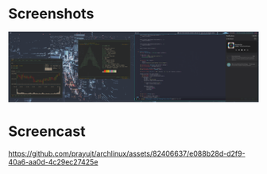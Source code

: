 # Screenshots #
![Screenshot](.screenshots/screenshot.png)

# Screencast #
https://github.com/prayujt/archlinux/assets/82406637/e088b28d-d2f9-40a6-aa0d-4c29ec27425e
